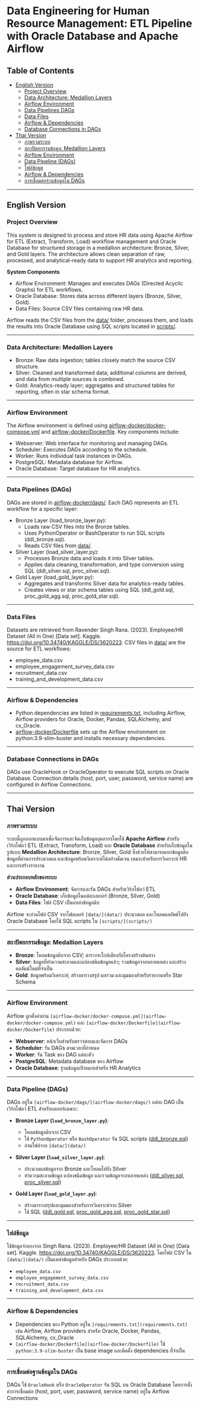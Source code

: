 # Data Engineering for Human Resource Management: ETL Pipeline with Oracle Database and Apache Airflow

## Table of Contents
- [English Version](#english-version)
  - [Project Overview](#project-overview)
  - [Data Architecture: Medallion Layers](#data-architecture-medallion-layers)
  - [Airflow Environment](#airflow-environment)
  - [Data Pipelines DAGs](#data-pipelines-dags)
  - [Data Files](#data-files)
  - [Airflow & Dependencies](#airflow--dependencies)
  - [Database Connections in DAGs](#database-connections-in-dags)
- [Thai Version](#thai-version)
  - [ภาพรวมระบบ](#ภาพรวมระบบ)
  - [สถาปัตยกรรมข้อมูล: Medallion Layers](#สถาปัตยกรรมข้อมูล-medallion-layers)
  - [Airflow Environment](#airflow-environment-1)
  - [Data Pipeline (DAGs)](#data-pipeline-dags-1)
  - [ไฟล์ข้อมูล](#ไฟล์ข้อมูล)
  - [Airflow & Dependencies](#airflow--dependencies-1)
  - [การเชื่อมต่อฐานข้อมูลใน DAGs](#การเชื่อมต่อฐานข้อมูลใน-dags)

---

## English Version

### Project Overview

This system is designed to process and store HR data using Apache Airflow for ETL (Extract, Transform, Load) workflow management and Oracle Database for structured storage in a medallion architecture: Bronze, Silver, and Gold layers. The architecture allows clean separation of raw, processed, and analytical-ready data to support HR analytics and reporting.

**System Components**
* Airflow Environment: Manages and executes DAGs (Directed Acyclic Graphs) for ETL workflows.
* Oracle Database: Stores data across different layers (Bronze, Silver, Gold).
* Data Files: Source CSV files containing raw HR data.

Airflow reads the CSV files from the [data/](data/) folder, processes them, and loads the results into Oracle Database using SQL scripts located in [scripts/](scripts/).

---

### Data Architecture: Medallion Layers
* Bronze: Raw data ingestion; tables closely match the source CSV structure.
* Silver: Cleaned and transformed data; additional columns are derived, and data from multiple sources is combined.
* Gold: Analytics-ready layer; aggregates and structured tables for reporting, often in star schema format.

---

### Airflow Environment
The Airflow environment is defined using [airflow-docker/docker-compose.yml](airflow-docker/docker-compose.yml) and [airflow-docker/Dockerfile](airflow-docker/Dockerfile). Key components include:
* Webserver: Web interface for monitoring and managing DAGs.
* Scheduler: Executes DAGs according to the schedule.
* Worker: Runs individual task instances in DAGs.
* PostgreSQL: Metadata database for Airflow.
* Oracle Database: Target database for HR analytics.

---

### Data Pipelines (DAGs)
DAGs are stored in [airflow-docker/dags/](airflow-docker/dags/). Each DAG represents an ETL workflow for a specific layer:
* Bronze Layer (load_bronze_layer.py):
  * Loads raw CSV files into the Bronze tables.
  * Uses PythonOperator or BashOperator to run SQL scripts (ddl_bronze.sql).
  * Reads CSV files from [data/](data/).
* Silver Layer (load_silver_layer.py):
  * Processes Bronze data and loads it into Silver tables.
  * Applies data cleaning, transformation, and type conversion using SQL (ddl_silver.sql, proc_silver.sql).
* Gold Layer (load_gold_layer.py):
  * Aggregates and transforms Silver data for analytics-ready tables.
  * Creates views or star schema tables using SQL (ddl_gold.sql, proc_gold_agg.sql, proc_gold_star.sql).

---
 
### Data Files
Datasets are retrieved from Ravender Singh Rana. (2023). Employee/HR Dataset (All in One) [Data set]. Kaggle. https://doi.org/10.34740/KAGGLE/DS/3620223.
CSV files in [data/](data/) are the source for ETL workflows:
* employee_data.csv
* employee_engagement_survey_data.csv
* recruitment_data.csv
* training_and_development_data.csv

---

### Airflow & Dependencies
* Python dependencies are listed in [requirements.txt](requirements.txt), including Airflow, Airflow providers for Oracle, Docker, Pandas, SQLAlchemy, and cx_Oracle.
* [airflow-docker/Dockerfile](airflow-docker/Dockerfile) sets up the Airflow environment on python:3.9-slim-buster and installs necessary dependencies.
  
---

### Database Connections in DAGs
DAGs use OracleHook or OracleOperator to execute SQL scripts on Oracle Database. Connection details (host, port, user, password, service name) are configured in Airflow Connections.

---

## Thai Version

### ภาพรวมระบบ

ระบบนี้ถูกออกแบบมาเพื่อจัดการและจัดเก็บข้อมูลบุคลากรโดยใช้ **Apache Airflow** สำหรับเวิร์กโฟลว์ ETL (Extract, Transform, Load) และ **Oracle Database** สำหรับเก็บข้อมูลในรูปแบบ **Medallion Architecture**: Bronze, Silver, Gold ซึ่งช่วยให้สามารถแยกข้อมูลดิบ ข้อมูลที่ผ่านการประมวลผล และข้อมูลพร้อมวิเคราะห์ได้อย่างชัดเจน เหมาะสำหรับการวิเคราะห์ HR และการสร้างรายงาน

**ส่วนประกอบหลักของระบบ**
- **Airflow Environment**: จัดการและรัน DAGs สำหรับเวิร์กโฟลว์ ETL  
- **Oracle Database**: เก็บข้อมูลในแต่ละเลเยอร์ (Bronze, Silver, Gold)  
- **Data Files**: ไฟล์ CSV เป็นแหล่งข้อมูลดิบ

Airflow จะอ่านไฟล์ CSV จากโฟลเดอร์ `[data/](data/)` ประมวลผล และโหลดผลลัพธ์ไปยัง Oracle Database โดยใช้ SQL scripts ใน `[scripts/](scripts/)`

---

### สถาปัตยกรรมข้อมูล: Medallion Layers

- **Bronze**: โหลดข้อมูลดิบจาก CSV; ตารางจะใกล้เคียงกับโครงสร้างต้นทาง  
- **Silver**: ข้อมูลที่ทำความสะอาดและแปลงชนิดข้อมูลแล้ว; รวมข้อมูลจากหลายแหล่ง และสร้างคอลัมน์ใหม่ที่จำเป็น  
- **Gold**: ข้อมูลพร้อมวิเคราะห์; สร้างตารางสรุป ผลรวม และมุมมองสำหรับรายงานหรือ Star Schema

---

### Airflow Environment

Airflow ถูกตั้งค่าผ่าน `[airflow-docker/docker-compose.yml](airflow-docker/docker-compose.yml)` และ `[airflow-docker/Dockerfile](airflow-docker/Dockerfile)` ประกอบด้วย:

- **Webserver**: หน้าเว็บสำหรับตรวจสอบและจัดการ DAGs  
- **Scheduler**: รัน DAGs ตามเวลาที่กำหนด  
- **Worker**: รัน Task ของ DAG แต่ละตัว  
- **PostgreSQL**: Metadata database ของ Airflow  
- **Oracle Database**: ฐานข้อมูลเป้าหมายสำหรับ HR Analytics  

---

### Data Pipeline (DAGs)

DAGs อยู่ใน `[airflow-docker/dags/](airflow-docker/dags/)` แต่ละ DAG เป็นเวิร์กโฟลว์ ETL สำหรับเลเยอร์เฉพาะ:

- **Bronze Layer (`load_bronze_layer.py`)**:  
  - โหลดข้อมูลดิบจาก CSV  
  - ใช้ `PythonOperator` หรือ `BashOperator` รัน SQL scripts ([ddl_bronze.sql](scripts/bronze/ddl_bronze.sql))  
  - อ่านไฟล์จาก `[data/](data/)`

- **Silver Layer (`load_silver_layer.py`)**:  
  - ประมวลผลข้อมูลจาก Bronze และโหลดไปยัง Silver  
  - ทำความสะอาดข้อมูล แปลงชนิดข้อมูล และรวมข้อมูลจากหลายแหล่ง ([ddl_silver.sql](scripts/silver/ddl_silver.sql), [proc_silver.sql](scripts/silver/proc_silver.sql))  

- **Gold Layer (`load_gold_layer.py`)**:  
  - สร้างตารางสรุปและมุมมองสำหรับการวิเคราะห์จาก Silver  
  - ใช้ SQL ([ddl_gold.sql](scripts/gold/ddl_gold.sql), [proc_gold_agg.sql](scripts/gold/proc_gold_agg.sql), [proc_gold_star.sql](scripts/gold/proc_gold_star.sql))  

---

### ไฟล์ข้อมูล
ใช้ข้อมูลจำลองจาก Singh Rana. (2023). Employee/HR Dataset (All in One) [Data set]. Kaggle. https://doi.org/10.34740/KAGGLE/DS/3620223. โดยไฟล์ CSV ใน `[data/](data/)` เป็นแหล่งข้อมูลสำหรับ DAGs ประกอบด้วย:

- `employee_data.csv`  
- `employee_engagement_survey_data.csv`  
- `recruitment_data.csv`  
- `training_and_development_data.csv`  

---

### Airflow & Dependencies

- Dependencies ของ Python อยู่ใน `[requirements.txt](requirements.txt)` เช่น Airflow, Airflow providers สำหรับ Oracle, Docker, Pandas, SQLAlchemy, cx_Oracle  
- `[airflow-docker/Dockerfile](airflow-docker/Dockerfile)` ใช้ `python:3.9-slim-buster` เป็น base image และติดตั้ง dependencies ที่จำเป็น  

---

### การเชื่อมต่อฐานข้อมูลใน DAGs

DAGs ใช้ `OracleHook` หรือ `OracleOperator` รัน SQL บน Oracle Database โดยการตั้งค่าการเชื่อมต่อ (host, port, user, password, service name) อยู่ใน Airflow Connections  







